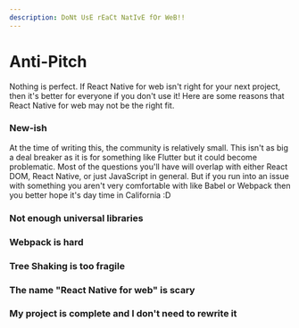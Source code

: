 ```yaml
---
description: DoNt UsE rEaCt NatIvE fOr WeB!!
---
```


# Anti-Pitch

Nothing is perfect. If React Native for web isn't right for your next project, then it's better for everyone if you don't use it! Here are some reasons that React Native for web may not be the right fit.

### **New-ish**

At the time of writing this, the community is relatively small. This isn't as big a deal breaker as it is for something like Flutter but it could become problematic. Most of the questions you'll have will overlap with either React DOM, React Native, or just JavaScript in general. But if you run into an issue with something you aren't very comfortable with like Babel or Webpack then you better hope it's day time in California :D

### **Not enough universal libraries**

### Webpack is hard

### Tree Shaking is too fragile

### The name "React Native for web" is scary

### My project is complete and I don't need to rewrite it



